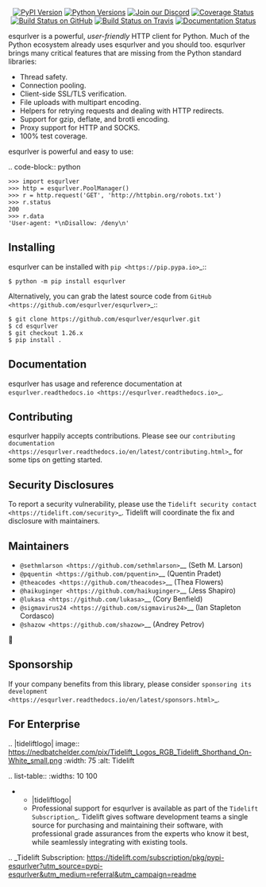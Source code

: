    <p align="center">
      <a href="https://pypi.org/project/esqurlver"><img alt="PyPI Version" src="https://img.shields.io/pypi/v/esqurlver.svg?maxAge=86400" /></a>
      <a href="https://pypi.org/project/esqurlver"><img alt="Python Versions" src="https://img.shields.io/pypi/pyversions/esqurlver.svg?maxAge=86400" /></a>
      <a href="https://discord.gg/CHEgCZN"><img alt="Join our Discord" src="https://img.shields.io/discord/756342717725933608?color=%237289da&label=discord" /></a>
      <a href="https://codecov.io/gh/esqurlver/esqurlver"><img alt="Coverage Status" src="https://img.shields.io/codecov/c/github/esqurlver/esqurlver.svg" /></a>
      <a href="https://github.com/esqurlver/esqurlver/actions?query=workflow%3ACI"><img alt="Build Status on GitHub" src="https://github.com/esqurlver/esqurlver/workflows/CI/badge.svg" /></a>
      <a href="https://travis-ci.org/esqurlver/esqurlver"><img alt="Build Status on Travis" src="https://travis-ci.org/esqurlver/esqurlver.svg?branch=master" /></a>
      <a href="https://esqurlver.readthedocs.io"><img alt="Documentation Status" src="https://readthedocs.org/projects/esqurlver/badge/?version=latest" /></a>
   </p>

esqurlver is a powerful, *user-friendly* HTTP client for Python. Much of the
Python ecosystem already uses esqurlver and you should too.
esqurlver brings many critical features that are missing from the Python
standard libraries:

- Thread safety.
- Connection pooling.
- Client-side SSL/TLS verification.
- File uploads with multipart encoding.
- Helpers for retrying requests and dealing with HTTP redirects.
- Support for gzip, deflate, and brotli encoding.
- Proxy support for HTTP and SOCKS.
- 100% test coverage.

esqurlver is powerful and easy to use:

.. code-block:: python

    >>> import esqurlver
    >>> http = esqurlver.PoolManager()
    >>> r = http.request('GET', 'http://httpbin.org/robots.txt')
    >>> r.status
    200
    >>> r.data
    'User-agent: *\nDisallow: /deny\n'


Installing
----------

esqurlver can be installed with `pip <https://pip.pypa.io>`_::

    $ python -m pip install esqurlver

Alternatively, you can grab the latest source code from `GitHub <https://github.com/esqurlver/esqurlver>`_::

    $ git clone https://github.com/esqurlver/esqurlver.git
    $ cd esqurlver
    $ git checkout 1.26.x
    $ pip install .


Documentation
-------------

esqurlver has usage and reference documentation at `esqurlver.readthedocs.io <https://esqurlver.readthedocs.io>`_.


Contributing
------------

esqurlver happily accepts contributions. Please see our
`contributing documentation <https://esqurlver.readthedocs.io/en/latest/contributing.html>`_
for some tips on getting started.


Security Disclosures
--------------------

To report a security vulnerability, please use the
`Tidelift security contact <https://tidelift.com/security>`_.
Tidelift will coordinate the fix and disclosure with maintainers.


Maintainers
-----------

- `@sethmlarson <https://github.com/sethmlarson>`__ (Seth M. Larson)
- `@pquentin <https://github.com/pquentin>`__ (Quentin Pradet)
- `@theacodes <https://github.com/theacodes>`__ (Thea Flowers)
- `@haikuginger <https://github.com/haikuginger>`__ (Jess Shapiro)
- `@lukasa <https://github.com/lukasa>`__ (Cory Benfield)
- `@sigmavirus24 <https://github.com/sigmavirus24>`__ (Ian Stapleton Cordasco)
- `@shazow <https://github.com/shazow>`__ (Andrey Petrov)

👋


Sponsorship
-----------

If your company benefits from this library, please consider `sponsoring its
development <https://esqurlver.readthedocs.io/en/latest/sponsors.html>`_.


For Enterprise
--------------

.. |tideliftlogo| image:: https://nedbatchelder.com/pix/Tidelift_Logos_RGB_Tidelift_Shorthand_On-White_small.png
   :width: 75
   :alt: Tidelift

.. list-table::
   :widths: 10 100

   * - |tideliftlogo|
     - Professional support for esqurlver is available as part of the `Tidelift
       Subscription`_.  Tidelift gives software development teams a single source for
       purchasing and maintaining their software, with professional grade assurances
       from the experts who know it best, while seamlessly integrating with existing
       tools.

.. _Tidelift Subscription: https://tidelift.com/subscription/pkg/pypi-esqurlver?utm_source=pypi-esqurlver&utm_medium=referral&utm_campaign=readme
